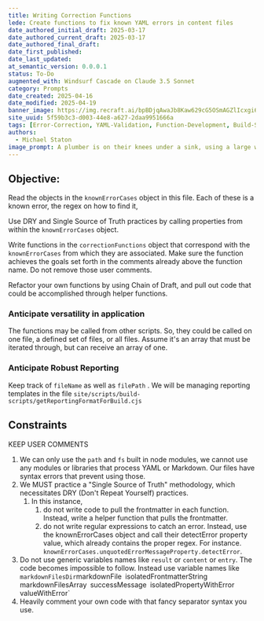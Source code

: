 ```yaml
---
title: Writing Correction Functions
lede: Create functions to fix known YAML errors in content files
date_authored_initial_draft: 2025-03-17
date_authored_current_draft: 2025-03-17
date_authored_final_draft: 
date_first_published: 
date_last_updated: 
at_semantic_version: 0.0.0.1
status: To-Do
augmented_with: Windsurf Cascade on Claude 3.5 Sonnet
category: Prompts
date_created: 2025-04-16
date_modified: 2025-04-19
banner_image: https://img.recraft.ai/bpBDjqAwaJb8Kaw629cG5OSmAGZlIcxgi6c0yy0caNk/rs:fit:1024:1820:0/raw:1/plain/abs://external/images/5ea9d87e-6c52-4aac-af0e-0beeee466162
site_uuid: 5f59b3c3-d003-44e8-a627-2daa9951666a
tags: [Error-Correction, YAML-Validation, Function-Development, Build-Scripts]
authors:
  - Michael Staton
image_prompt: A plumber is on their knees under a sink, using a large wrench to try to fix a water leak.
---
```


## Objective:

Read the objects in the `knownErrorCases` object in this file. Each of these is a known error, the regex on how to find it, 

Use DRY and Single Source of Truth practices by calling properties from within the `knownErrorCases` object. 

Write functions in the `correctionFunctions` object that correspond with the `knownErrorCases` from which they are associated. Make sure the function achieves the goals set forth in the comments already above the function name.  Do not remove those user comments.  

Refactor your own functions by using Chain of Draft, and pull out code that could be accomplished through helper functions.  

### Anticipate versatility in application
The functions may be called from other scripts. So, they could be called on one file, a defined set of files, or all files. Assume it's an array that must be iterated through, but can receive an array of one.  
### Anticipate Robust Reporting
Keep track of `fileName` as well as `filePath` .  We will be managing reporting templates in the file `site/scripts/build-scripts/getReportingFormatForBuild.cjs`

## Constraints
KEEP USER COMMENTS
1. We can only use the `path` and `fs` built in node modules, we cannot use any modules or libraries that process YAML or Markdown.  Our files have syntax errors that prevent using those. 
2. We MUST practice a "Single Source of Truth" methodology, which necessitates DRY (Don't Repeat Yourself) practices.  
	1. In this instance, 
		1. do not write code to pull the frontmatter in each function. Instead, write a helper function that pulls the frontmatter. 
		2. do not write regular expressions to catch an error. Instead, use the knownErrorCases object and call their detectError property value, which already contains the proper regex. For instance. `knownErrorCases.unquotedErrorMessageProperty.detectError`.
3. Do not use generic variables names like `result` or `content` or `entry`. The code becomes impossible to follow.  Instead use variable names like `markdownFilesDir`markdownFile` `isolatedFrontmatterString` `markdownFilesArray` `successMessage` `isolatedPropertyWithError` `valueWithError`
4. Heavily comment your own code with that fancy separator syntax you use.